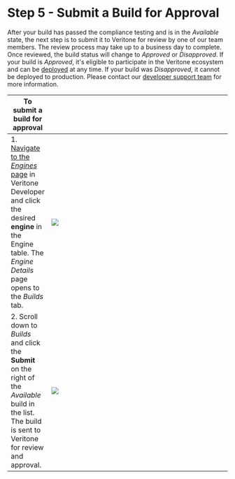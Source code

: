# Step 5 - Submit a Build for Approval

After your build has passed the compliance testing and is in the *Available* state, the next step is to submit it to Veritone for review by one of our team members. The review process may take up to a business day to complete. Once reviewed, the build status will change to *Approved* or *Disapproved*. If your build is *Approved*, it's eligible to participate in the Veritone ecosystem and can be [deployed](../step-6-deploy-engine/) at any time. If your build was *Disapproved*, it cannot be deployed to production. Please contact our [developer support team](mailto:devsupport@veritone.com) for more information.

|**To submit a build for approval**| |
|--------|------|
|1.[ Navigate to the *Engines* page](/engines/step-1-create-an-engine) in Veritone Developer and click the desired **engine** in the Engine table. The *Engine Details* page opens to the *Builds* tab.| <div style="width: 500px">![](/engines/quick-start/VDA-Navigate-to-Builds.png)</div> |
|2. Scroll down to *Builds* and click the **Submit** on the right of the *Available* build in the list. The build is sent to Veritone for review and approval.| <div style="width: 500px">![](/engines/quick-start/VDA-Submit-a-Build.png)</div> |
